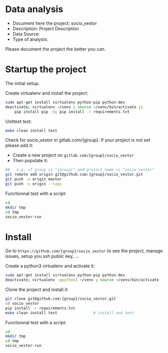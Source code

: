 # Data analysis
- Document here the project: socio_vestor
- Description: Project Description
- Data Source:
- Type of analysis:

Please document the project the better you can.

# Startup the project

The initial setup.

Create virtualenv and install the project:
```bash
sudo apt-get install virtualenv python-pip python-dev
deactivate; virtualenv ~/venv ; source ~/venv/bin/activate ;\
    pip install pip -U; pip install -r requirements.txt
```

Unittest test:
```bash
make clean install test
```

Check for socio_vestor in gitlab.com/{group}.
If your project is not set please add it:

- Create a new project on `gitlab.com/{group}/socio_vestor`
- Then populate it:

```bash
##   e.g. if group is "{group}" and project_name is "socio_vestor"
git remote add origin git@github.com:{group}/socio_vestor.git
git push -u origin master
git push -u origin --tags
```

Functionnal test with a script:

```bash
cd
mkdir tmp
cd tmp
socio_vestor-run
```

# Install

Go to `https://github.com/{group}/socio_vestor` to see the project, manage issues,
setup you ssh public key, ...

Create a python3 virtualenv and activate it:

```bash
sudo apt-get install virtualenv python-pip python-dev
deactivate; virtualenv -ppython3 ~/venv ; source ~/venv/bin/activate
```

Clone the project and install it:

```bash
git clone git@github.com:{group}/socio_vestor.git
cd socio_vestor
pip install -r requirements.txt
make clean install test                # install and test
```
Functionnal test with a script:

```bash
cd
mkdir tmp
cd tmp
socio_vestor-run
```

